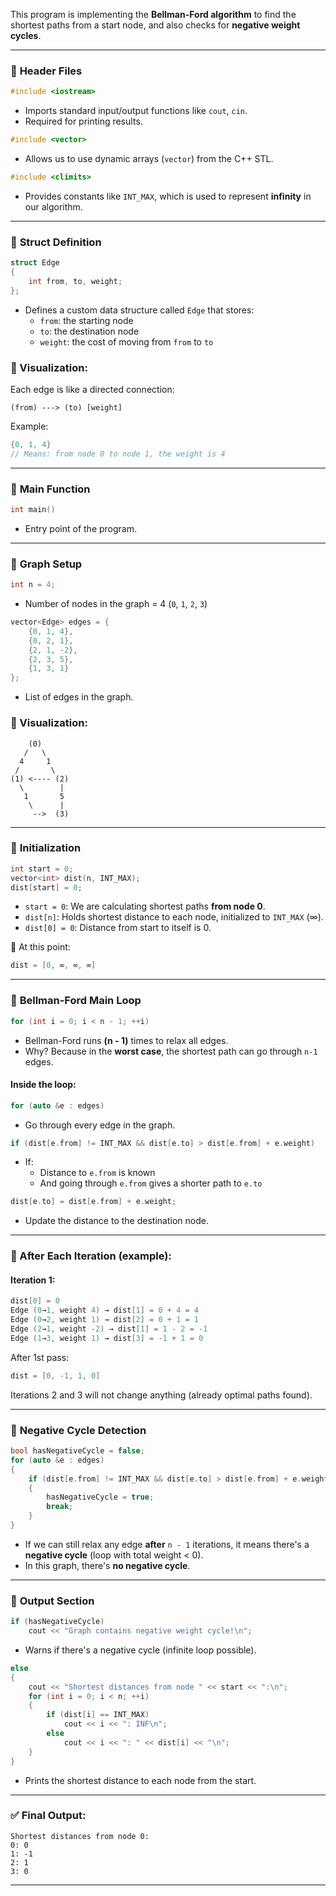This program is implementing the **Bellman-Ford algorithm** to find the shortest paths from a start node, and also checks for **negative weight cycles**.

---

### 🔸 **Header Files**

```cpp
#include <iostream>
```
- Imports standard input/output functions like `cout`, `cin`.
- Required for printing results.

```cpp
#include <vector>
```
- Allows us to use dynamic arrays (`vector`) from the C++ STL.

```cpp
#include <climits>
```
- Provides constants like `INT_MAX`, which is used to represent **infinity** in our algorithm.

---

### 🔸 **Struct Definition**

```cpp
struct Edge
{
    int from, to, weight;
};
```
- Defines a custom data structure called `Edge` that stores:
  - `from`: the starting node
  - `to`: the destination node
  - `weight`: the cost of moving from `from` to `to`

### 📌 Visualization:

Each edge is like a directed connection:
```
(from) ---> (to) [weight]
```

Example:
```cpp
{0, 1, 4} 
// Means: from node 0 to node 1, the weight is 4
```

---

### 🔸 **Main Function**

```cpp
int main()
```
- Entry point of the program.

---

### 🔸 **Graph Setup**

```cpp
int n = 4;
```
- Number of nodes in the graph = 4 (`0`, `1`, `2`, `3`)

```cpp
vector<Edge> edges = {
    {0, 1, 4},
    {0, 2, 1},
    {2, 1, -2},
    {2, 3, 5},
    {1, 3, 1}
};
```
- List of edges in the graph.

### 📌 Visualization:

```
    (0)
   /   \
  4     1
 /       \
(1) <---- (2)
  \        |
   1       5
    \      |
     -->  (3)
```

---

### 🔸 **Initialization**

```cpp
int start = 0;
vector<int> dist(n, INT_MAX);
dist[start] = 0;
```

- `start = 0`: We are calculating shortest paths **from node 0**.
- `dist[n]`: Holds shortest distance to each node, initialized to `INT_MAX` (∞).
- `dist[0] = 0`: Distance from start to itself is 0.

📌 At this point:
```cpp
dist = [0, ∞, ∞, ∞]
```

---

### 🔸 **Bellman-Ford Main Loop**

```cpp
for (int i = 0; i < n - 1; ++i)
```
- Bellman-Ford runs **(n - 1)** times to relax all edges.
- Why? Because in the **worst case**, the shortest path can go through `n-1` edges.

#### Inside the loop:

```cpp
for (auto &e : edges)
```
- Go through every edge in the graph.

```cpp
if (dist[e.from] != INT_MAX && dist[e.to] > dist[e.from] + e.weight)
```
- If:
  - Distance to `e.from` is known
  - And going through `e.from` gives a shorter path to `e.to`

```cpp
dist[e.to] = dist[e.from] + e.weight;
```
- Update the distance to the destination node.

---

### 📌 After Each Iteration (example):

#### Iteration 1:
```cpp
dist[0] = 0
Edge (0→1, weight 4) → dist[1] = 0 + 4 = 4
Edge (0→2, weight 1) → dist[2] = 0 + 1 = 1
Edge (2→1, weight -2) → dist[1] = 1 - 2 = -1
Edge (1→3, weight 1) → dist[3] = -1 + 1 = 0
```

After 1st pass:
```cpp
dist = [0, -1, 1, 0]
```

Iterations 2 and 3 will not change anything (already optimal paths found).

---

### 🔸 **Negative Cycle Detection**

```cpp
bool hasNegativeCycle = false;
for (auto &e : edges)
{
    if (dist[e.from] != INT_MAX && dist[e.to] > dist[e.from] + e.weight)
    {
        hasNegativeCycle = true;
        break;
    }
}
```

- If we can still relax any edge **after** `n - 1` iterations, it means there's a **negative cycle** (loop with total weight < 0).
- In this graph, there's **no negative cycle**.

---

### 🔸 **Output Section**

```cpp
if (hasNegativeCycle)
    cout << "Graph contains negative weight cycle!\n";
```
- Warns if there's a negative cycle (infinite loop possible).

```cpp
else
{
    cout << "Shortest distances from node " << start << ":\n";
    for (int i = 0; i < n; ++i)
    {
        if (dist[i] == INT_MAX)
            cout << i << ": INF\n";
        else
            cout << i << ": " << dist[i] << "\n";
    }
}
```
- Prints the shortest distance to each node from the start.

---

### ✅ Final Output:
```
Shortest distances from node 0:
0: 0
1: -1
2: 1
3: 0
```

---
